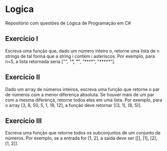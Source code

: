 # Logica
Repositório com questões de Lógica de Programação em C#

## Exercício I
Escreva uma função que, dado um número inteiro n, retorne uma lista de n strings de tal forma que a string i contém i asteriscos. Por exemplo, para n=5, a lista retornada seria ["*", "**", "***", "****", "*****"].

## Exercício II
Dado um array de números inteiros, escreva uma função que retorne o par de números com a menor diferença absoluta. Se houver mais de um par com a mesma diferença, retorne todos eles em uma lista. Por exemplo, para o array [3, 8, 50, 5, 1, 18, 12], a função deve retornar [(3, 1), (8, 5)].

## Exercício III
Escreva uma função que retorne todos os subconjuntos de um conjunto de números. Por exemplo, se a entrada for [1, 2], a saída deve ser [[], [1], [2], [1, 2]].
